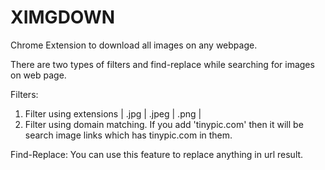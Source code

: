 # XIMGDOWN
Chrome Extension to download all images on any webpage.

There are two types of filters and find-replace while searching for images on web page.

Filters:
  1. Filter using extensions | .jpg | .jpeg | .png |
  2. Filter using domain matching. If you add 'tinypic.com' then it will be search image links which has tinypic.com in them.

Find-Replace:
  You can use this feature to replace anything in url result.
